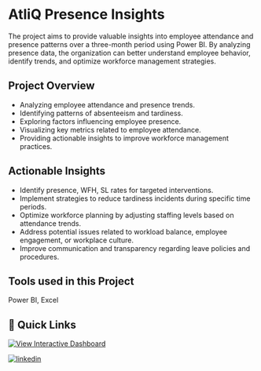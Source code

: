 
# AtliQ Presence Insights

The project aims to provide valuable insights into employee attendance and presence patterns over a three-month period using Power BI. By analyzing presence data, the organization can better understand employee behavior, identify trends, and optimize workforce management strategies.





## Project Overview

 - Analyzing employee attendance and presence trends.
 - Identifying patterns of absenteeism and tardiness.
 - Exploring factors influencing employee presence.
- Visualizing key metrics related to employee attendance.
- Providing actionable insights to improve workforce management practices.

## Actionable Insights

- Identify presence, WFH, SL rates for targeted interventions.
- Implement strategies to reduce tardiness incidents during specific time periods.
- Optimize workforce planning by adjusting staffing levels based on attendance trends.
- Address potential issues related to workload balance, employee engagement, or workplace culture.
- Improve communication and transparency regarding leave policies and procedures.
##  Tools used in this Project
Power BI, Excel


## 🔗 Quick Links
[![View Interactive Dashboard](https://img.shields.io/badge/view_interactive_dashboard-000?style=for-the-badge&logo=ko-fi&logoColor=white)](https://www.novypro.com/project/atliq-presence-insights-4)

[![linkedin](https://img.shields.io/badge/linkedin-0A66C2?style=for-the-badge&logo=linkedin&logoColor=white)](https://www.linkedin.com/in/soumyasahain/)


